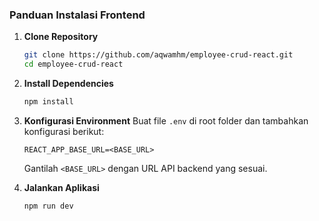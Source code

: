 ### Panduan Instalasi Frontend

1. **Clone Repository**

   ```bash
   git clone https://github.com/aqwamhm/employee-crud-react.git
   cd employee-crud-react
   ```

2. **Install Dependencies**

   ```bash
   npm install
   ```

3. **Konfigurasi Environment**
   Buat file `.env` di root folder dan tambahkan konfigurasi berikut:

   ```plaintext
   REACT_APP_BASE_URL=<BASE_URL>
   ```

   Gantilah `<BASE_URL>` dengan URL API backend yang sesuai.

4. **Jalankan Aplikasi**
   ```bash
   npm run dev
   ```
